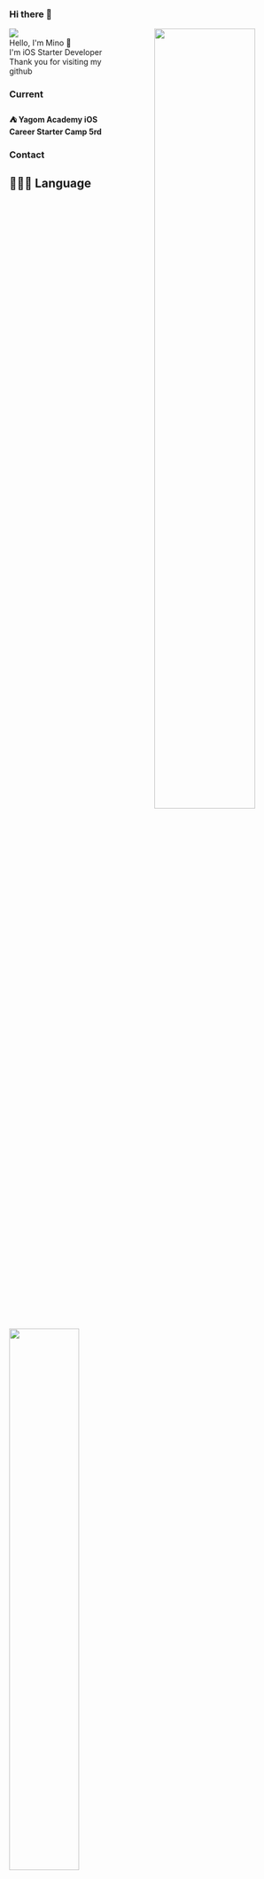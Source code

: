 ### Hi there 👋
<img src="https://hits.seeyoufarm.com/api/count/incr/badge.svg?url=https%3A%2F%2Fgithub.com%2FMino777&count_bg=%2379C83D&title_bg=%23555555&icon=&icon_color=%23E7E7E7&title=hits&edge_flat=false)](https://hits.seeyoufarm.com" align="left">
<div align="center">

<img align="right" width="60%" src="https://github-readme-stats.vercel.app/api?username=Mino777&show_icons=true&theme=github_dark&hide="/>

<div align="left">
<br>
Hello, I'm Mino 🧐<br>
I'm iOS Starter Developer<br>
Thank you for visiting my github<br>
  
### Current
#### ⛺️ Yagom Academy iOS Career Starter Camp 5rd

### Contact

## 🧑🏻‍💻 Language
  
<img align="center" width="50%" src="https://github-readme-stats.vercel.app/api/top-langs/?username=Mino777&theme=github_dark&exclude_repo=Computer-Science-Engineering&layout=compact&langs_count=10"/></a>

